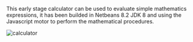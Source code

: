 This early stage calculator can be used to evaluate simple mathematics expressions, it has been builded in Netbeans 8.2 JDK 8 and using the Javascript motor to perform the mathematical procedures.

![calculator](https://user-images.githubusercontent.com/50509447/128650274-96601566-6ec5-42ae-b282-6dfcebc577ca.PNG)
